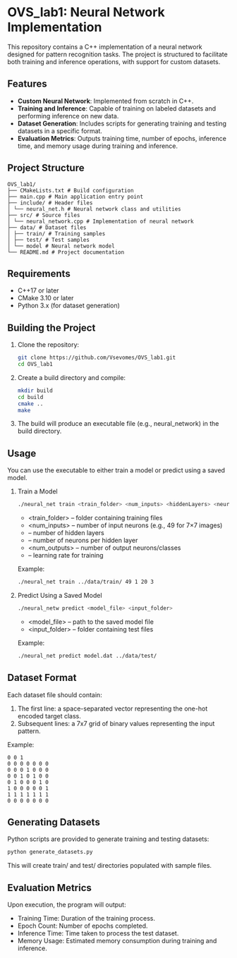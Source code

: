 # OVS_lab1: Neural Network Implementation

This repository contains a C++ implementation of a neural network designed for pattern recognition tasks. The project is structured to facilitate both training and inference operations, with support for custom datasets.

## Features

- **Custom Neural Network**: Implemented from scratch in C++.
- **Training and Inference**: Capable of training on labeled datasets and performing inference on new data.
- **Dataset Generation**: Includes scripts for generating training and testing datasets in a specific format.
- **Evaluation Metrics**: Outputs training time, number of epochs, inference time, and memory usage during training and inference.

## Project Structure

```
OVS_lab1/
├── CMakeLists.txt # Build configuration
├── main.cpp # Main application entry point
├── include/ # Header files
│ └── neural_net.h # Neural network class and utilities
├── src/ # Source files
│ └── neural_network.cpp # Implementation of neural network
├── data/ # Dataset files
│ ├── train/ # Training samples
│ ├── test/ # Test samples
│ └── model # Neural network model
└── README.md # Project documentation
```

## Requirements

- C++17 or later
- CMake 3.10 or later
- Python 3.x (for dataset generation)

## Building the Project

1. Clone the repository:
   ```bash
   git clone https://github.com/Vsevomes/OVS_lab1.git
   cd OVS_lab1
   ```

2. Create a build directory and compile:
    ```bash
    mkdir build
    cd build
    cmake ..
    make
    ```
3. The build will produce an executable file (e.g., neural_network) in the build directory.

## Usage

You can use the executable to either train a model or predict using a saved model.

1. Train a Model

    ```bash
    ./neural_net train <train_folder> <num_inputs> <hiddenLayers> <neuronsPerLayer> <num_outputs> <learningRate>
    ```
    - <train_folder> – folder containing training files
    - <num_inputs> – number of input neurons (e.g., 49 for 7×7 images)
    - <hiddenLayers> – number of hidden layers
    - <neuronsPerLayer> – number of neurons per hidden layer
    - <num_outputs> – number of output neurons/classes
    - <learningRate> – learning rate for training

    Example:
    ```bash
    ./neural_net train ../data/train/ 49 1 20 3
    ```
2. Predict Using a Saved Model
    ```bash
    ./neural_netw predict <model_file> <input_folder>
    ```
    - <model_file> – path to the saved model file
    - <input_folder> – folder containing test files

    Example:
    ```bash
    ./neural_net predict model.dat ../data/test/
    ```

## Dataset Format

Each dataset file should contain:

1. The first line: a space-separated vector representing the one-hot encoded target class.
2. Subsequent lines: a 7x7 grid of binary values representing the input pattern.

Example:
```
0 0 1
0 0 0 0 0 0 0
0 0 0 1 0 0 0
0 0 1 0 1 0 0
0 1 0 0 0 1 0
1 0 0 0 0 0 1
1 1 1 1 1 1 1
0 0 0 0 0 0 0
```

## Generating Datasets

Python scripts are provided to generate training and testing datasets:
```bash
python generate_datasets.py
```

This will create train/ and test/ directories populated with sample files.

## Evaluation Metrics

Upon execution, the program will output:

- Training Time: Duration of the training process.
- Epoch Count: Number of epochs completed.
- Inference Time: Time taken to process the test dataset.
- Memory Usage: Estimated memory consumption during training and inference.
